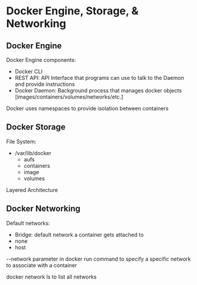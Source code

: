 # Docker Engine, Storage, & Networking # 

## Docker Engine ## 

Docker Engine components: 
* Docker CLI 
* REST API: API Interface that programs can use to talk to the Daemon and provide instructions  
* Docker Daemon: Background process that manages docker objects [images/containers/volumes/networks/etc.] 

Docker uses namespaces to provide isolation between containers 

## Docker Storage ## 

File System: 
* /var/lib/docker 
    * aufs 
    * containers 
    * image 
    * volumes 

Layered Architecture 

## Docker Networking ## 

Default networks: 
* Bridge: default network a container gets attached to  
* none 
* host 

--network parameter in docker run command to specify a specific network to associate with a container 

docker network ls to list all networks 

